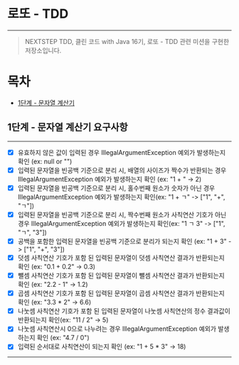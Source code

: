 # 로또 - TDD

---

> NEXTSTEP TDD, 클린 코드 with Java 16기, 로또 - TDD 관련 미션을 구현한 저장소입니다.

# 목차

- [1단계 - 문자열 계산기](#1단계---문자열-계산기-요구사항)


## 1단계 - 문자열 계산기 요구사항

---
- [x] 유효하지 않은 값이 입력된 경우 IllegalArgumentException 예외가 발생하는지 확인 (ex: null or "")
- [x] 입력된 문자열을 빈공백 기준으로 분리 시, 배열의 사이즈가 짝수가 반환되는 경우 IllegalArgumentException 예외가 발생하는지 확인 (ex: "1 + " -> 2)
- [x] 입력된 문자열을 빈공백 기준으로 분리 시, 홀수번째 원소가 숫자가 아닌 경우 IllegalArgumentException 예외가 발생하는지 확인(ex: "1 + ㄱ" -> ["1", "+", "ㄱ"])
- [x] 입력된 문자열을 빈공백 기준으로 분리 시, 짝수번째 원소가 사칙연산 기호가 아닌 경우 IllegalArgumentException 예외가 발생하는지 확인(ex: "1 ㄱ 3" -> ["1", "ㄱ", "3"])
- [x] 공백을 포함한 입력된 문자열을 빈공백 기준으로 분리가 되는지 확인 (ex: "1 + 3" -> ["1", "+", "3"])
- [x] 덧셈 사칙연산 기호가 포함 된 입력된 문자열이 덧셈 사칙연산 결과가 반환되는지 확인 (ex: "0.1 + 0.2" -> 0.3)
- [x] 뺄셈 사칙연산 기호가 포함 된 입력된 문자열이 뺄셈 사칙연산 결과가 반환되는지 확인 (ex: "2.2 - 1" -> 1.2)
- [x] 곱셈 사칙연산 기호가 포함 된 입력된 문자열이 곱셈 사칙연산 결과가 반환되는지 확인 (ex: "3.3 * 2" -> 6.6)
- [x] 나눗셈 사칙연산 기호가 포함 된 입력된 문자열이 나눗셈 사칙연산의 정수 결과값이 반환되는지 확인(ex: "11 / 2" -> 5)
- [x] 나눗셈 사칙연산시 0으로 나누려는 경우 IllegalArgumentException 예외가 발생하는지 확인 (ex: "4.7 / 0")
- [x] 입력된 순서대로 사칙연산이 되는지 확인 (ex: "1 + 5 * 3" -> 18)
---


